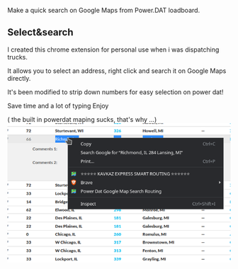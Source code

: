Make a quick search on Google Maps from Power.DAT   loadboard.

Select&search
---

I created this chrome extension for personal use when i was dispatching trucks.

It allows you to select an address, right click and search it on Google Maps directly.

It's been modified to strip down numbers for easy selection on power dat!

Save time and a lot of typing
Enjoy

( the built in powerdat maping sucks, that's why ...)
![image](https://github.com/AndrianBalanescu/Power-Dat-Google-Maps-Search-Routing/blob/main/1serach.png)
